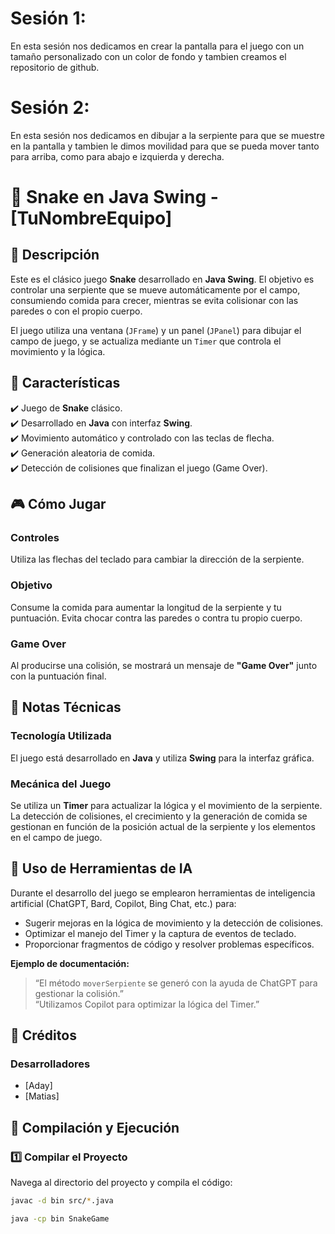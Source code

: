 # Sesión 1:
En esta sesión nos dedicamos en crear la pantalla para el juego  con un tamaño personalizado con un color de fondo y tambien creamos el repositorio de github.
# Sesión 2:
En esta sesión nos dedicamos en dibujar a la serpiente para que se muestre en la pantalla y tambien le dimos movilidad para que se pueda mover tanto para arriba, como para abajo e izquierda y derecha.


# 🐍 Snake en Java Swing - [TuNombreEquipo]

## 📌 Descripción
Este es el clásico juego **Snake** desarrollado en **Java Swing**. El objetivo es controlar una serpiente que se mueve automáticamente por el campo, consumiendo comida para crecer, mientras se evita colisionar con las paredes o con el propio cuerpo.

El juego utiliza una ventana (`JFrame`) y un panel (`JPanel`) para dibujar el campo de juego, y se actualiza mediante un `Timer` que controla el movimiento y la lógica.

## 🎯 Características
✔️ Juego de **Snake** clásico.<br>
✔️ Desarrollado en **Java** con interfaz **Swing**.<br>
✔️ Movimiento automático y controlado con las teclas de flecha.<br>
✔️ Generación aleatoria de comida.<br>
✔️ Detección de colisiones que finalizan el juego (Game Over).<br>

## 🎮 Cómo Jugar

### Controles
Utiliza las flechas del teclado para cambiar la dirección de la serpiente.

### Objetivo
Consume la comida para aumentar la longitud de la serpiente y tu puntuación. Evita chocar contra las paredes o contra tu propio cuerpo.

### Game Over
Al producirse una colisión, se mostrará un mensaje de **"Game Over"** junto con la puntuación final.

## 🔧 Notas Técnicas

### Tecnología Utilizada
El juego está desarrollado en **Java** y utiliza **Swing** para la interfaz gráfica.

### Mecánica del Juego
Se utiliza un **Timer** para actualizar la lógica y el movimiento de la serpiente. La detección de colisiones, el crecimiento y la generación de comida se gestionan en función de la posición actual de la serpiente y los elementos en el campo de juego.

## 🤖 Uso de Herramientas de IA

Durante el desarrollo del juego se emplearon herramientas de inteligencia artificial (ChatGPT, Bard, Copilot, Bing Chat, etc.) para:
- Sugerir mejoras en la lógica de movimiento y la detección de colisiones.
- Optimizar el manejo del Timer y la captura de eventos de teclado.
- Proporcionar fragmentos de código y resolver problemas específicos.

**Ejemplo de documentación:**
> “El método `moverSerpiente` se generó con la ayuda de ChatGPT para gestionar la colisión.”  
> “Utilizamos Copilot para optimizar la lógica del Timer.”

## 📝 Créditos

### Desarrolladores
- [Aday]
- [Matias]


## 🚀 Compilación y Ejecución

### 1️⃣ Compilar el Proyecto
Navega al directorio del proyecto y compila el código:
```sh
javac -d bin src/*.java
```
```sh
java -cp bin SnakeGame
```
